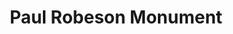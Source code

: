 ---
pid: mx7
title: Paul Robeson Monument
location_transcription: someplace prominent
coordinates: "[-75.2276214, 39.9526633]"
zipcode: '19143'
gen_neighborhood: West Philadelphia
neighborhood: University City
outside_phl: 
age: '30'
age_range: 30-39
instagram: 
image_file_name: mx_7.jpg
proposal_transcription: I think Paul Robeson deserves another monument. I know there
  are some great murals of him around, but it couldn't hurt to honor him in other
  ways. He lived a remarkable life as an artist, actor, and athlete, and made a lot
  of really important political stands against racism, fascism, and capitalism in
  the face of all kinds of pressure. He would be a great person to honor as a former
  resident of Philadelphia and a role model for today !
topic: Person,History,Social Justice
topic_summary: 0, 0, 0
type: Other No Form
keywords_other: 
credit: Andrew
image_labels: 
twitter: 
facebook: 
permalink: "/monuments/mx7/"
layout: item-page
---